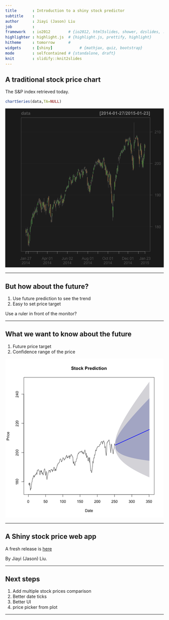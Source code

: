 ```yaml
---
title       : Introduction to a shiny stock predictor
subtitle    : 
author      : Jiayi (Jason) Liu
job         : 
framework   : io2012        # {io2012, html5slides, shower, dzslides, ...}
highlighter : highlight.js  # {highlight.js, prettify, highlight}
hitheme     : tomorrow      # 
widgets     : [shiny]            # {mathjax, quiz, bootstrap}
mode        : selfcontained # {standalone, draft}
knit        : slidify::knit2slides
---
```


## A traditional stock price chart


The S&P index retrieved today.

```r
chartSeries(data,TA=NULL)
```

![plot of chunk unnamed-chunk-2](assets/fig/unnamed-chunk-2-1.png) 

--- 

## But how about the future?

1. Use future prediction to see the trend
2. Easy to set price target

Use a ruler in front of the monitor?

--- 

## What we want to know about the future

1. Future price target
2. Confidence range of the price

![plot of chunk unnamed-chunk-3](assets/fig/unnamed-chunk-3-1.png) 

---

## A Shiny stock price web app

A fresh release is [here](https://jiayiliu.shinyapps.io/Project)

By Jiayi (Jason) Liu.

---

## Next steps

1. Add multiple stock prices comparison
2. Better date ticks
3. Better UI
4. price picker from plot

---

